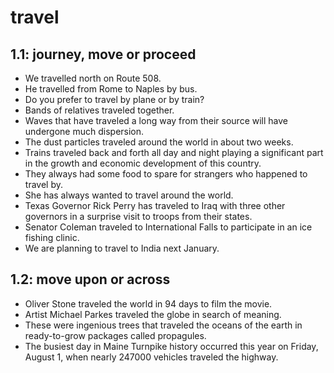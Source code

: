 # travel
## 1.1: journey, move or proceed

  *  We travelled north on Route 508.
  *  He travelled from Rome to Naples by bus.
  *  Do you prefer to travel by plane or by train?
  *  Bands of relatives traveled together.
  *  Waves that have traveled a long way from their source will have undergone much dispersion.
  *  The dust particles traveled around the world in about two weeks.
  *  Trains traveled back and forth all day and night playing a significant part in the growth and economic development of this country.
  *  They always had some food to spare for strangers who happened to travel by.
  *  She has always wanted to travel around the world.
  *  Texas Governor Rick Perry has traveled to Iraq with three other governors in a surprise visit to troops from their states.
  *  Senator Coleman traveled to International Falls to participate in an ice fishing clinic.
  *  We are planning to travel to India next January.

## 1.2: move upon or across

  *  Oliver Stone traveled the world in 94 days to film the movie.
  *  Artist Michael Parkes traveled the globe in search of meaning.
  *  These were ingenious trees that traveled the oceans of the earth in ready-to-grow packages called propagules.
  *  The busiest day in Maine Turnpike history occurred this year on Friday, August 1, when nearly 247000 vehicles traveled the highway.
